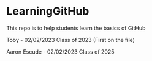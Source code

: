 # LearningGitHub
This repo is to help students learn the basics of GitHub

Toby - 02/02/2023
Class of 2023
(First on the file)

Aaron Escude - 02/02/2023
Class of 2025
